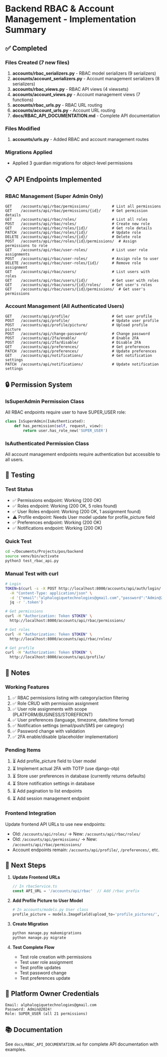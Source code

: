 # Backend RBAC & Account Management - Implementation Summary

## ✅ Completed

### Files Created (7 new files)
1. **accounts/rbac_serializers.py** - RBAC model serializers (9 serializers)
2. **accounts/account_serializers.py** - Account management serializers (8 serializers)
3. **accounts/rbac_views.py** - RBAC API views (4 viewsets)
4. **accounts/account_views.py** - Account management views (7 functions)
5. **accounts/rbac_urls.py** - RBAC URL routing
6. **accounts/account_urls.py** - Account URL routing
7. **docs/RBAC_API_DOCUMENTATION.md** - Complete API documentation

### Files Modified
1. **accounts/urls.py** - Added RBAC and account management routes

### Migrations Applied
- Applied 3 guardian migrations for object-level permissions

## 📋 API Endpoints Implemented

### RBAC Management (Super Admin Only)
```
GET    /accounts/api/rbac/permissions/          # List all permissions
GET    /accounts/api/rbac/permissions/{id}/     # Get permission details
GET    /accounts/api/rbac/roles/                # List all roles
POST   /accounts/api/rbac/roles/                # Create new role
GET    /accounts/api/rbac/roles/{id}/           # Get role details
PATCH  /accounts/api/rbac/roles/{id}/           # Update role
DELETE /accounts/api/rbac/roles/{id}/           # Delete role
POST   /accounts/api/rbac/roles/{id}/permissions/  # Assign permissions to role
GET    /accounts/api/rbac/user-roles/           # List user role assignments
POST   /accounts/api/rbac/user-roles/           # Assign role to user
DELETE /accounts/api/rbac/user-roles/{id}/      # Remove role assignment
GET    /accounts/api/rbac/users/                # List users with roles
GET    /accounts/api/rbac/users/{id}/           # Get user with roles
GET    /accounts/api/rbac/users/{id}/roles/     # Get user's roles
GET    /accounts/api/rbac/users/{id}/permissions/  # Get user's permissions
```

### Account Management (All Authenticated Users)
```
GET    /accounts/api/profile/                   # Get user profile
POST   /accounts/api/profile/                   # Update user profile
POST   /accounts/api/profile/picture/           # Upload profile picture
POST   /accounts/api/change-password/           # Change password
POST   /accounts/api/2fa/enable/                # Enable 2FA
POST   /accounts/api/2fa/disable/               # Disable 2FA
GET    /accounts/api/preferences/               # Get preferences
PATCH  /accounts/api/preferences/               # Update preferences
GET    /accounts/api/notifications/             # Get notification settings
PATCH  /accounts/api/notifications/             # Update notification settings
```

## 🔒 Permission System

### IsSuperAdmin Permission Class
All RBAC endpoints require user to have SUPER_USER role:
```python
class IsSuperAdmin(IsAuthenticated):
    def has_permission(self, request, view):
        return user.has_role_new('SUPER_USER')
```

### IsAuthenticated Permission Class
All account management endpoints require authentication but accessible to all users.

## 🧪 Testing

### Test Status
- ✅ Permissions endpoint: Working (200 OK)
- ✅ Roles endpoint: Working (200 OK, 5 roles found)
- ✅ User Roles endpoint: Working (200 OK, 1 assignment found)
- ⚠️  Profile endpoint: Needs User model update for profile_picture field
- ✅ Preferences endpoint: Working (200 OK)
- ✅ Notifications endpoint: Working (200 OK)

### Quick Test
```bash
cd ~/Documents/Projects/pos/backend
source venv/bin/activate
python3 test_rbac_api.py
```

### Manual Test with curl
```bash
# Login
TOKEN=$(curl -s -X POST http://localhost:8000/accounts/api/auth/login/ \
  -H "Content-Type: application/json" \
  -d '{"email":"alphalogiquetechnologies@gmail.com","password":"Admin@2024!"}' | \
  jq -r '.token')

# Get permissions
curl -H "Authorization: Token $TOKEN" \
  http://localhost:8000/accounts/api/rbac/permissions/

# Get roles
curl -H "Authorization: Token $TOKEN" \
  http://localhost:8000/accounts/api/rbac/roles/

# Get profile
curl -H "Authorization: Token $TOKEN" \
  http://localhost:8000/accounts/api/profile/
```

## 📝 Notes

### Working Features
1. ✅ RBAC permissions listing with category/action filtering
2. ✅ Role CRUD with permission assignment
3. ✅ User role assignments with scope (PLATFORM/BUSINESS/STOREFRONT)
4. ✅ User preferences (language, timezone, date/time format)
5. ✅ Notification settings (email/push/SMS per category)
6. ✅ Password change with validation
7. ✅ 2FA enable/disable (placeholder implementation)

### Pending Items
1. ⏳ Add profile_picture field to User model
2. ⏳ Implement actual 2FA with TOTP (use django-otp)
3. ⏳ Store user preferences in database (currently returns defaults)
4. ⏳ Store notification settings in database
5. ⏳ Add pagination to list endpoints
6. ⏳ Add session management endpoint

### Frontend Integration
Update frontend API URLs to use new endpoints:
- Old: `/accounts/api/roles/` → New: `/accounts/api/rbac/roles/`
- Old: `/accounts/api/permissions/` → New: `/accounts/api/rbac/permissions/`
- Account endpoints remain: `/accounts/api/profile/`, `/preferences/`, etc.

## 🚀 Next Steps

1. **Update Frontend URLs**
   ```typescript
   // In rbacService.ts
   const API_URL = '/accounts/api/rbac'  // Add /rbac prefix
   ```

2. **Add Profile Picture to User Model**
   ```python
   # In accounts/models.py User class
   profile_picture = models.ImageField(upload_to='profile_pictures/', null=True, blank=True)
   ```

3. **Create Migration**
   ```bash
   python manage.py makemigrations
   python manage.py migrate
   ```

4. **Test Complete Flow**
   - Test role creation with permissions
   - Test user role assignment
   - Test profile updates
   - Test password change
   - Test preferences update

## 🔐 Platform Owner Credentials
```
Email: alphalogiquetechnologies@gmail.com
Password: Admin@2024!
Role: SUPER_USER (all 21 permissions)
```

## 📚 Documentation
See `docs/RBAC_API_DOCUMENTATION.md` for complete API documentation with examples.
